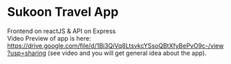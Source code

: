 # Sukoon Travel App <br>
Frontend on reactJS & API on Express <br>
Video Preview of app is here: https://drive.google.com/file/d/1Bi3QiVq8LtsvkcYSsoQBtXfyBePvO9c-/view?usp=sharing (see video and you will get general idea about the app).
